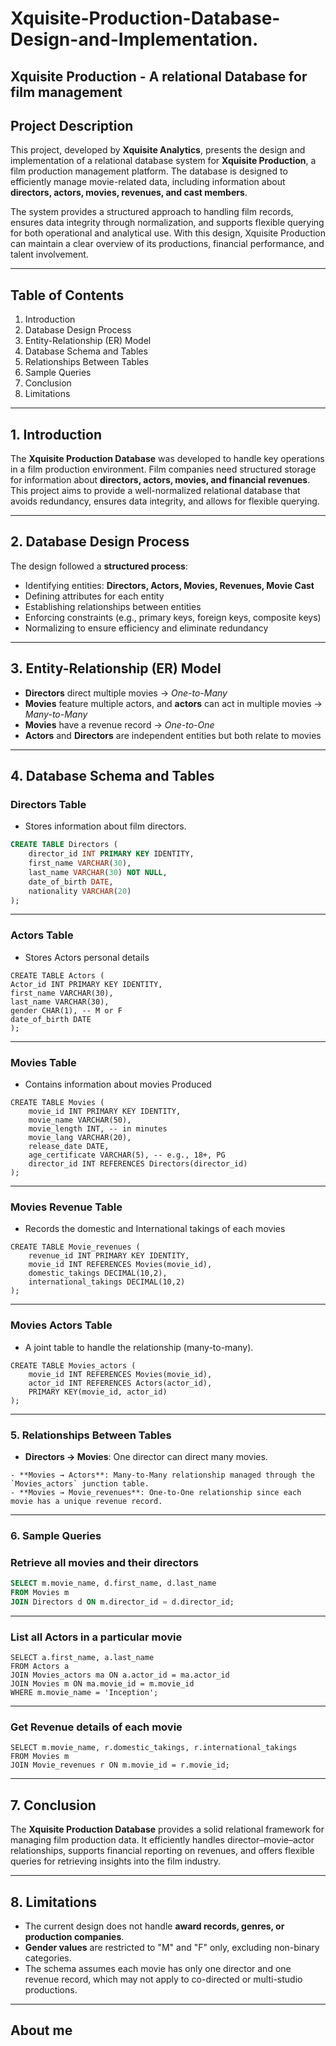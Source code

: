 # Xquisite-Production-Database-Design-and-Implementation.
**Xquisite Production - A relational Database for film management**
---

## Project Description  
This project, developed by **Xquisite Analytics**, presents the design and implementation of a relational database system for **Xquisite Production**, a film production management platform. The database is designed to efficiently manage movie-related data, including information about **directors, actors, movies, revenues, and cast members**.  

The system provides a structured approach to handling film records, ensures data integrity through normalization, and supports flexible querying for both operational and analytical use. With this design, Xquisite Production can maintain a clear overview of its productions, financial performance, and talent involvement.  

---

## Table of Contents  
1. Introduction  
2. Database Design Process  
3. Entity-Relationship (ER) Model  
4. Database Schema and Tables  
5. Relationships Between Tables  
6. Sample Queries  
7. Conclusion  
8. Limitations  

---

## 1. Introduction  
The **Xquisite Production Database** was developed to handle key operations in a film production environment. Film companies need structured storage for information about **directors, actors, movies, and financial revenues**. This project aims to provide a well-normalized relational database that avoids redundancy, ensures data integrity, and allows for flexible querying.  

---

## 2. Database Design Process  
The design followed a **structured process**:  
- Identifying entities: **Directors, Actors, Movies, Revenues, Movie Cast**  
- Defining attributes for each entity  
- Establishing relationships between entities  
- Enforcing constraints (e.g., primary keys, foreign keys, composite keys)  
- Normalizing to ensure efficiency and eliminate redundancy  

---

## 3. Entity-Relationship (ER) Model  
- **Directors** direct multiple movies → *One-to-Many*  
- **Movies** feature multiple actors, and **actors** can act in multiple movies → *Many-to-Many*  
- **Movies** have a revenue record → *One-to-One*  
- **Actors** and **Directors** are independent entities but both relate to movies  

---

## 4. Database Schema and Tables  

### **Directors Table**  
- Stores information about film directors.  

```sql
CREATE TABLE Directors (
	director_id INT PRIMARY KEY IDENTITY,
	first_name VARCHAR(30), 
	last_name VARCHAR(30) NOT NULL,
	date_of_birth DATE,
	nationality VARCHAR(20)
);
```
---
### Actors Table
- Stores Actors personal details
```
CREATE TABLE Actors (
Actor_id INT PRIMARY KEY IDENTITY,
first_name VARCHAR(30),
last_name VARCHAR(30),
gender CHAR(1), -- M or F
date_of_birth DATE
);
```
---
### Movies Table

- Contains information about movies Produced
```
CREATE TABLE Movies (
	movie_id INT PRIMARY KEY IDENTITY,
	movie_name VARCHAR(50),
	movie_length INT, -- in minutes
	movie_lang VARCHAR(20),
	release_date DATE,
	age_certificate VARCHAR(5), -- e.g., 18+, PG
	director_id INT REFERENCES Directors(director_id)
);
```
---
### Movies Revenue Table

- Records the domestic and International takings of each movies
```
CREATE TABLE Movie_revenues (
	revenue_id INT PRIMARY KEY IDENTITY,
	movie_id INT REFERENCES Movies(movie_id),
	domestic_takings DECIMAL(10,2),
	international_takings DECIMAL(10,2)
);
```
---

### Movies Actors Table

- A joint table to handle the relationship (many-to-many).
```
CREATE TABLE Movies_actors (
	movie_id INT REFERENCES Movies(movie_id),
	actor_id INT REFERENCES Actors(actor_id),
	PRIMARY KEY(movie_id, actor_id)
);
```
---

### 5. Relationships Between Tables  
- **Directors → Movies**: One director can direct many movies.
```  
- **Movies → Actors**: Many-to-Many relationship managed through the `Movies_actors` junction table.  
- **Movies → Movie_revenues**: One-to-One relationship since each movie has a unique revenue record.
```  
---

### 6. Sample Queries  

### Retrieve all movies and their directors  
```sql
SELECT m.movie_name, d.first_name, d.last_name
FROM Movies m
JOIN Directors d ON m.director_id = d.director_id;
```
---
### List all Actors in a particular movie
```
SELECT a.first_name, a.last_name
FROM Actors a
JOIN Movies_actors ma ON a.actor_id = ma.actor_id
JOIN Movies m ON ma.movie_id = m.movie_id
WHERE m.movie_name = 'Inception';
```
---
### Get Revenue details of each movie
```
SELECT m.movie_name, r.domestic_takings, r.international_takings
FROM Movies m
JOIN Movie_revenues r ON m.movie_id = r.movie_id;
```
---
## 7. Conclusion  
The **Xquisite Production Database** provides a solid relational framework for managing film production data. It efficiently handles director–movie–actor relationships, supports financial reporting on revenues, and offers flexible queries for retrieving insights into the film industry.  

---

## 8. Limitations  
- The current design does not handle **award records, genres, or production companies**.  
- **Gender values** are restricted to "M" and "F" only, excluding non-binary categories.  
- The schema assumes each movie has only one director and one revenue record, which may not apply to co-directed or multi-studio productions.
---
## About me 



